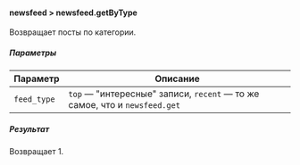 #### newsfeed > newsfeed.getByType

Возвращает посты по категории.

##### Параметры

|Параметр|Описание|
|--|--|
|`feed_type`|`top` — "интересные" записи, `recent` — то же самое, что и `newsfeed.get`|

##### Результат

Возвращает 1.
